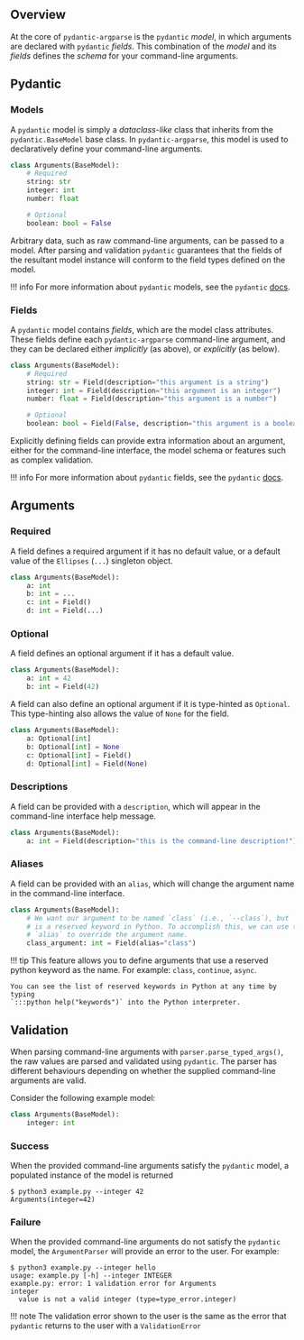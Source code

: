 ## Overview
At the core of `pydantic-argparse` is the `pydantic` *model*, in which
arguments are declared with `pydantic` *fields*. This combination of the
*model* and its *fields* defines the *schema* for your command-line arguments.

## Pydantic
### Models
A `pydantic` model is simply a *dataclass-like* class that inherits from the
`pydantic.BaseModel` base class. In `pydantic-argparse`, this model is used to
declaratively define your command-line arguments.

```python
class Arguments(BaseModel):
    # Required
    string: str
    integer: int
    number: float

    # Optional
    boolean: bool = False
```

Arbitrary data, such as raw command-line arguments, can be passed to a model.
After parsing and validation `pydantic` guarantees that the fields of the
resultant model instance will conform to the field types defined on the model.

!!! info
    For more information about `pydantic` models, see the `pydantic` [docs][1].

### Fields
A `pydantic` model contains *fields*, which are the model class attributes.
These fields define each `pydantic-argparse` command-line argument, and they
can be declared either *implicitly* (as above), or *explicitly* (as below).

```python
class Arguments(BaseModel):
    # Required
    string: str = Field(description="this argument is a string")
    integer: int = Field(description="this argument is an integer")
    number: float = Field(description="this argument is a number")

    # Optional
    boolean: bool = Field(False, description="this argument is a boolean")
```

Explicitly defining fields can provide extra information about an argument,
either for the command-line interface, the model schema or features such as
complex validation.

!!! info
    For more information about `pydantic` fields, see the `pydantic` [docs][2].

## Arguments
### Required
A field defines a required argument if it has no default value, or a default
value of the `Ellipses` (`...`) singleton object.

```python
class Arguments(BaseModel):
    a: int
    b: int = ...
    c: int = Field()
    d: int = Field(...)
```

### Optional
A field defines an optional argument if it has a default value.

```python
class Arguments(BaseModel):
    a: int = 42
    b: int = Field(42)
```

A field can also define an optional argument if it is type-hinted as
`Optional`. This type-hinting also allows the value of `None` for the field.

```python
class Arguments(BaseModel):
    a: Optional[int]
    b: Optional[int] = None
    c: Optional[int] = Field()
    d: Optional[int] = Field(None)
```

### Descriptions
A field can be provided with a `description`, which will appear in the
command-line interface help message.

```python
class Arguments(BaseModel):
    a: int = Field(description="this is the command-line description!")
```

### Aliases
A field can be provided with an `alias`, which will change the argument name in
the command-line interface.

```python
class Arguments(BaseModel):
    # We want our argument to be named `class` (i.e., `--class`), but `class`
    # is a reserved keyword in Python. To accomplish this, we can use the Field
    # `alias` to override the argument name.
    class_argument: int = Field(alias="class")
```

!!! tip
    This feature allows you to define arguments that use a reserved python
    keyword as the name. For example: `class`, `continue`, `async`.

    You can see the list of reserved keywords in Python at any time by typing
    `:::python help("keywords")` into the Python interpreter.

## Validation
When parsing command-line arguments with `parser.parse_typed_args()`, the raw
values are parsed and validated using `pydantic`. The parser has different
behaviours depending on whether the supplied command-line arguments are valid.

Consider the following example model:

```python
class Arguments(BaseModel):
    integer: int
```

### Success
When the provided command-line arguments satisfy the `pydantic` model, a
populated instance of the model is returned

```console
$ python3 example.py --integer 42
Arguments(integer=42)
```

### Failure
When the provided command-line arguments do not satisfy the `pydantic` model,
the `ArgumentParser` will provide an error to the user. For example:

```console
$ python3 example.py --integer hello
usage: example.py [-h] --integer INTEGER
example.py: error: 1 validation error for Arguments
integer
  value is not a valid integer (type=type_error.integer)
```

!!! note
    The validation error shown to the user is the same as the error that
    `pydantic` returns to the user with a `ValidationError`

<!--- Reference -->
[1]: https://docs.pydantic.dev/usage/models/
[2]: https://docs.pydantic.dev/usage/schema/#field-customization
